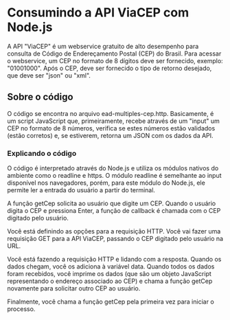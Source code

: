 ﻿# Consumindo a API ViaCEP com Node.js

A API "ViaCEP" é um webservice gratuito de alto desempenho para consulta de Código de Endereçamento Postal (CEP) do Brasil. Para acessar o webservice, um CEP no formato de 8 dígitos deve ser fornecido, exemplo: "01001000". Após o CEP, deve ser fornecido o tipo de retorno desejado, que deve ser "json" ou "xml".

## Sobre o código

O código se encontra no arquivo 
ead-multiples-cep.http. Basicamente, é um script JavaScript que, primeiramente, recebe através de um "input" um CEP no formato de 8 números, verifica se estes números estão validados (estão corretos) e, se estiverem, retorna um JSON com os dados da API.

### Explicando o código

O código é interpretado através do Node.js e utiliza os módulos nativos do ambiente como o 
readline e https. 
O módulo readline é semelhante ao input disponível nos navegadores, porém, para este módulo do Node.js, ele permite ler a entrada do usuário a partir do terminal.

A função getCep solicita ao usuário que digite um CEP. Quando o usuário digita o CEP e pressiona Enter, a função de callback é chamada com o CEP digitado pelo usuário.

Você está definindo as opções para a requisição HTTP. Você vai fazer uma requisição GET para a API ViaCEP, passando o CEP digitado pelo usuário na URL.

Você está fazendo a requisição HTTP e lidando com a resposta. Quando os dados chegam, você os adiciona à variável data. Quando todos os dados foram recebidos, você imprime os dados (que são um objeto JavaScript representando o endereço associado ao CEP) e chama a função getCep novamente para solicitar outro CEP ao usuário.

Finalmente, você chama a função getCep pela primeira vez para iniciar o processo.

